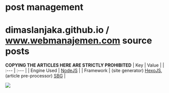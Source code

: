 # post management
# dimaslanjaka.github.io / www.webmanajemen.com source posts

**COPYING THE ARTICLES HERE ARE STRICTLY PROHIBITED**
| Key | Value |
| :--- | :--- |
| Engine Used | [NodeJS](https://nodejs.org/) |
| Framework | (site generator) [HexoJS](https://hexo.io/), (article pre-processor) [SBG](https://github.com/dimaslanjaka/static-blog-generator) |

![](https://img.shields.io/github/repo-size/dimaslanjaka/source-posts)
